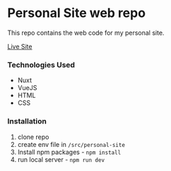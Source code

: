 # Personal Site web repo
This repo contains the web code for my personal site.

[Live Site](https://www.johnhanbury.dev)

### Technologies Used
- Nuxt
- VueJS
- HTML
- CSS


### Installation

1) clone repo
2) create env file in ``/src/personal-site``
3) Install npm packages - ``npm install``
4) run local server - ``npm run dev``
  

